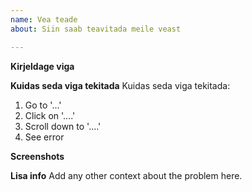 ```yaml
---
name: Vea teade
about: Siin saab teavitada meile veast

---
```


**Kirjeldage viga**

**Kuidas seda viga tekitada**
Kuidas seda viga tekitada:
1. Go to '...'
2. Click on '....'
3. Scroll down to '....'
4. See error


**Screenshots**

**Lisa info**
Add any other context about the problem here.
